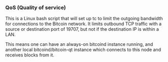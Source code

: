 ### QoS (Quality of service) ###

This is a Linux bash script that will set up tc to limit the outgoing bandwidth for connections to the Bitcoin network. It limits outbound TCP traffic with a source or destination port of 19707, but not if the destination IP is within a LAN.

This means one can have an always-on bitcoind instance running, and another local bitcoind/bitcoin-qt instance which connects to this node and receives blocks from it.
